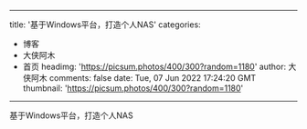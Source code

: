 
---
title: '基于Windows平台，打造个人NAS'
categories: 
 - 博客
 - 大侠阿木
 - 首页
headimg: 'https://picsum.photos/400/300?random=1180'
author: 大侠阿木
comments: false
date: Tue, 07 Jun 2022 17:24:20 GMT
thumbnail: 'https://picsum.photos/400/300?random=1180'
---

<div>   
基于Windows平台，打造个人NAS  
</div>
            